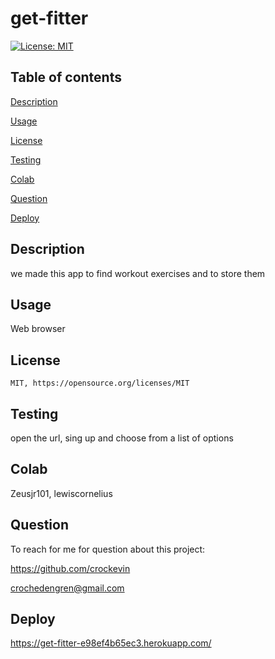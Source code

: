 # get-fitter
 
  [![License: MIT](https://img.shields.io/badge/License-MIT-yellow.svg)](https://opensource.org/licenses/MIT)
## Table of contents

[Description](#description)

[Usage](#usage)

[License](#license)

[Testing](#testing)

[Colab](#colab)

[Question](#question)

[Deploy](deploy)


## Description

  we made this app to find workout exercises and to store them

## Usage

 Web browser
## License

    MIT, https://opensource.org/licenses/MIT
## Testing

  open the url, sing up and choose from a list of options

## Colab 

Zeusjr101, lewiscornelius

## Question

  To reach for me for question about this project:

  https://github.com/crockevin

  crochedengren@gmail.com

## Deploy 

  https://get-fitter-e98ef4b65ec3.herokuapp.com/
